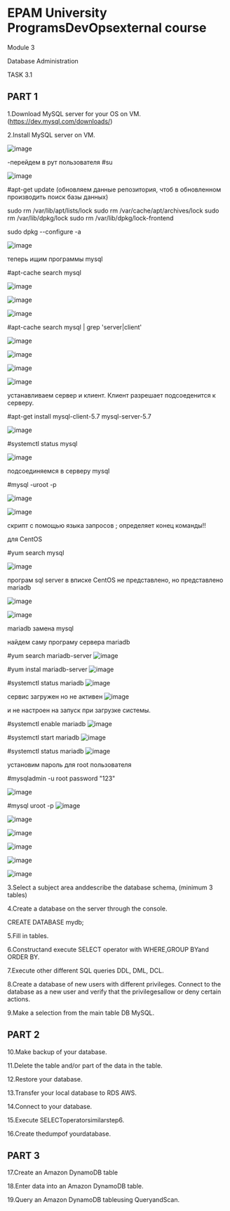 # EPAM University ProgramsDevOpsexternal course

Module 3

Database Administration

TASK 3.1

## PART 1

1.Download MySQL server for your OS on VM. (https://dev.mysql.com/downloads/)

2.Install MySQL server on VM.

![image](https://user-images.githubusercontent.com/58170246/126062118-48eabd2b-6b58-41fe-9ee7-16df793a0627.png)

-перейдем в рут пользователя
#su 

![image](https://user-images.githubusercontent.com/58170246/126062145-e552e46a-3688-403f-82ff-939180e175c4.png)

#apt-get update (обновляем данные репозитория, чтоб в  обновленном  производить поиск базы данных)



sudo rm /var/lib/apt/lists/lock
sudo rm /var/cache/apt/archives/lock
sudo rm /var/lib/dpkg/lock
sudo rm /var/lib/dpkg/lock-frontend

sudo dpkg --configure -a



![image](https://user-images.githubusercontent.com/58170246/126062194-32cde8bf-41ee-451c-8b08-4f8cd75061a5.png)

теперь ищим программы mysql

#apt-cache search mysql

![image](https://user-images.githubusercontent.com/58170246/126062425-780300e4-8a50-4657-a3cc-2fad7abd50b2.png)

![image](https://user-images.githubusercontent.com/58170246/126062463-369de0e0-abc5-40d7-bb01-438b4f5c63f3.png)

![image](https://user-images.githubusercontent.com/58170246/126062475-2df94095-ccd0-4114-bf05-a3766a031c90.png)

#apt-cache search mysql | grep 'server\|client'

![image](https://user-images.githubusercontent.com/58170246/126062706-60086ba9-bafb-4c7e-99be-92fcad1be61e.png)

![image](https://user-images.githubusercontent.com/58170246/126062749-935fe30a-f2d6-48bf-930a-91f720cb787d.png)

![image](https://user-images.githubusercontent.com/58170246/126062819-a5620001-683e-4e4c-bca5-c3de66ef4ef3.png)

![image](https://user-images.githubusercontent.com/58170246/126062831-93647c85-2940-41e6-b245-68852ec07cf1.png)

устанавливаем сервер и клиент. Клиент разрешает подсоеденится  к серверу.

#apt-get install mysql-client-5.7 mysql-server-5.7 

![image](https://user-images.githubusercontent.com/58170246/126063067-4737bd98-014b-4ec2-bbbd-3a14d46e11c6.png)

#systemctl status mysql

![image](https://user-images.githubusercontent.com/58170246/126063537-2c11234d-4169-40c5-8da4-500944afa701.png)

подсоединяемся в серверу mysql

#mysql -uroot -p

![image](https://user-images.githubusercontent.com/58170246/126063700-7138ef3b-caf6-4423-b8ec-44b1f87bfac2.png)

![image](https://user-images.githubusercontent.com/58170246/126078403-885347ce-002b-4013-82c7-b9bb5309f03b.png)

скрипт с помощью языка запросов ; определяет конец команды!!


для CentOS

#yum search mysql

![image](https://user-images.githubusercontent.com/58170246/126078532-952742ed-3000-46a6-9c75-7220f5223b22.png)

програм sql server в вписке CentOS не представлено, но представлено mariadb 

![image](https://user-images.githubusercontent.com/58170246/126078565-b54c2d96-4d90-4c22-a0b7-76b2573f80ac.png)

![image](https://user-images.githubusercontent.com/58170246/126061930-b5b05cfa-b7c7-45d1-8dfa-946d46813e41.png)

mariadb замена mysql

найдем саму програму сервера mariadb 

#yum search mariadb-server ![image](https://user-images.githubusercontent.com/58170246/126078650-86216c2f-89c5-4fc4-b6d7-9087393e2a3c.png)

#yum instal mariadb-server ![image](https://user-images.githubusercontent.com/58170246/126078662-91e9c0f4-bd15-4560-b9a8-a6c70188efcd.png)

#systemctl status mariadb ![image](https://user-images.githubusercontent.com/58170246/126078700-1c14a0cd-6df1-4123-9f0d-042d8ea33712.png)
 
сервис загружен но не активен ![image](https://user-images.githubusercontent.com/58170246/126078712-4549efb0-d9c1-4a04-8f05-6f8a79ab22dc.png)

и не настроен на запуск при загрузке системы.

#systemctl enable mariadb ![image](https://user-images.githubusercontent.com/58170246/126078797-b95a3000-e9b1-45d3-9e2d-1e343cbaa5fd.png)

#systemctl start mariadb ![image](https://user-images.githubusercontent.com/58170246/126078819-cacd7ca2-0768-40c7-beb5-d6942f488f7b.png)

#systemctl status mariadb  ![image](https://user-images.githubusercontent.com/58170246/126078856-9212979b-428a-4e7f-8f5f-4624c1da2e23.png)

установим пароль для root пользователя

#mysqladmin -u root password "123"

![image](https://user-images.githubusercontent.com/58170246/126078924-6dbf6cc6-f6e5-43e4-8c74-9a1e8023c852.png)

#mysql uroot -p
![image](https://user-images.githubusercontent.com/58170246/126078963-08370ffb-3e2a-4de1-97e3-dea710450202.png)

![image](https://user-images.githubusercontent.com/58170246/126079003-08978f0d-fa56-47d3-8e3b-88878f13655c.png)

![image](https://user-images.githubusercontent.com/58170246/126079029-61b7d11c-444f-4d8c-b492-832171c4e4a7.png)

![image](https://user-images.githubusercontent.com/58170246/126079038-e02b53d1-65da-44b6-b5b0-b1915fe428dc.png)

![image](https://user-images.githubusercontent.com/58170246/126079068-aa3b8eff-7497-4e10-b1af-b7571b605a1b.png)

![image](https://user-images.githubusercontent.com/58170246/126079127-bd2fedcd-1eda-4485-9075-e6d91c570b08.png)



3.Select a subject area anddescribe the database schema, (minimum 3 tables)

4.Create a database on the server through the console.

CREATE DATABASE mydb;






5.Fill in tables.

6.Constructand execute SELECT operator with WHERE,GROUP BYand ORDER BY.

7.Execute other different SQL queries DDL, DML, DCL.

8.Create a database of new users with different privileges. Connect to the database as a new user and verify that the privilegesallow or deny 
certain actions.

9.Make a selection from the main table DB MySQL.

## PART 2

10.Make backup of your database.

11.Delete the table and/or part of the data in the table.

12.Restore your database.

13.Transfer your local database to RDS AWS.

14.Connect to your database.

15.Execute SELECToperatorsimilarstep6.

16.Create thedumpof yourdatabase.

## PART 3

17.Create an Amazon DynamoDB table

18.Enter data into an Amazon DynamoDB table.

19.Query an Amazon DynamoDB tableusing QueryandScan.


